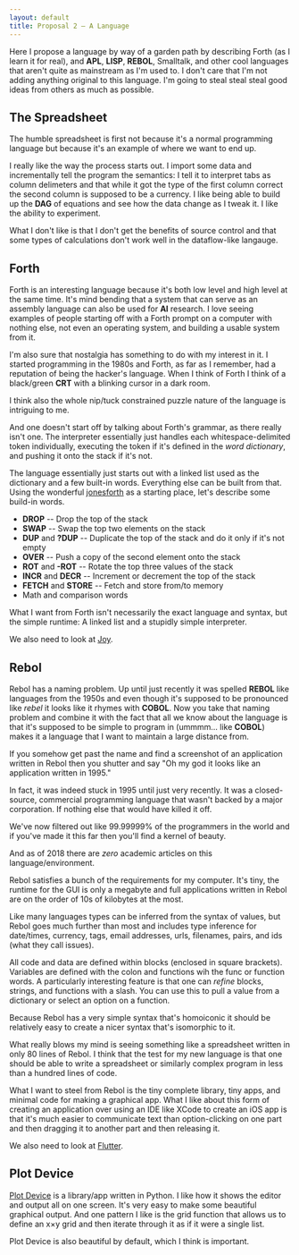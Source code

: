 ```yaml
---
layout: default
title: Proposal 2 — A Language
---
```


Here I propose a language by way of a garden path by describing Forth
(as I learn it for real), and **APL**, **LISP**, **REBOL**, Smalltalk,
and other cool languages that aren't quite as mainstream as I'm used
to. I don't care that I'm not adding anything original to this
language. I'm going to steal steal steal good ideas from others as
much as possible.

## The Spreadsheet

The humble spreadsheet is first not because it's a normal programming
language but because it's an example of where we want to end up.

I really like the way the process starts out. I import some data and
incrementally tell the program the semantics: I tell it to interpret
tabs as column delimeters and that while it got the type of the first
column correct the second column is supposed to be a currency. I like
being able to build up the **DAG** of equations and see how the data
change as I tweak it. I like the ability to experiment.

What I don't like is that I don't get the benefits of source control
and that some types of calculations don't work well in the
dataflow-like langauge.

## Forth

Forth is an interesting language because it's both low level and high
level at the same time. It's mind bending that a system that can serve
as an assembly language can also be used for **AI** research. I love
seeing examples of people starting off with a Forth prompt on a
computer with nothing else, not even an operating system, and building
a usable system from it.

I'm also sure that nostalgia has something to do with my interest in
it. I started programming in the 1980s and Forth, as far as I
remember, had a reputation of being the hacker's language. When I
think of Forth I think of a black/green **CRT** with a blinking cursor
in a dark room. 

I think also the whole nip/tuck constrained puzzle nature of the
language is intriguing to me.

And one doesn't start off by talking about Forth's grammar, as there
really isn't one. The interpreter essentially just handles each
whitespace-delimited token individually, executing the token if it's
defined in the *word dictionary*, and pushing it onto the stack if
it's not.

The language essentially just starts out with a linked list used
as the dictionary and a few built-in words. Everything else can be
built from that. Using the wonderful
[jonesforth](https://github.com/nornagon/jonesforth/blob/master/jonesforth.S)
as a starting place, let's describe some build-in words.

- **DROP** -- Drop the top of the stack
- **SWAP** -- Swap the top two elements on the stack
- **DUP** and **?DUP** -- Duplicate the top of the stack and do it
  only if it's not empty
- **OVER** -- Push a copy of the second element onto the stack
- **ROT** and **-ROT** -- Rotate the top three values of the stack
- **INCR** and **DECR** -- Increment or decrement the top of the stack
- **FETCH** and **STORE** -- Fetch and store from/to memory
- Math and comparison words

What I want from Forth isn't necessarily the exact language and
syntax, but the simple runtime: A linked list and a stupidly simple
interpreter.

We also need to look at
[Joy](https://en.wikipedia.org/wiki/Joy_(programming_language)).

## Rebol

Rebol has a naming problem. Up until just recently it was spelled 
**REBOL** like languages from the 1950s and even though it's supposed
to be pronounced like *rebel* it looks like it rhymes with **COBOL**.
Now you take that naming problem and combine it with the fact that all
we know about the language is that it's supposed to be simple to
program in (ummmm... like **COBOL**) makes it a language that I want
to maintain a large distance from.

If you somehow get past the name and find a screenshot of an
application written in Rebol then you shutter and say "Oh my god it
looks like an application written in 1995."

In fact, it was indeed stuck in 1995 until just very recently. It was
a closed-source, commercial programming language that wasn't backed
by a major corporation. If nothing else that would have killed it off.

We've now filtered out like 99.99999% of the programmers in the world
and if you've made it this far then you'll find a kernel of beauty.

And as of 2018 there are *zero* academic articles on this
language/environment. 

Rebol satisfies a bunch of the requirements for my computer. It's
tiny, the runtime for the GUI is only a megabyte and full applications
written in Rebol are on the order of 10s of kilobytes at the most.

Like many languages types can be inferred from the syntax of values,
but Rebol goes much further than most and includes type inference for
date/times, currency, tags, email addresses, urls, filenames, pairs,
and ids (what they call issues).

All code and data are defined within blocks (enclosed in square
brackets). Variables are defined with the colon and functions wih the
func or function words. A particularly interesting feature is that
one can *refine* blocks, strings, and functions with a slash. You can
use this to pull a value from a dictionary or select an option on a
function.

Because Rebol has a very simple syntax that's homoiconic it should be
relatively easy to create a nicer syntax that's isomorphic to it.

What really blows my mind is seeing something like a spreadsheet
written in only 80 lines of Rebol. I think that the test for my new
language is that one should be able to write a spreadsheet or
similarly complex program in less than a hundred lines of code.

What I want to steel from Rebol is the tiny complete library, tiny
apps, and minimal code for making a graphical app. What I like about
this form of creating an application over using an IDE like XCode to
create an iOS app is that it's much easier to communicate text than
option-clicking on one part and then dragging it to another part and
then releasing it.

We also need to look at [Flutter](https://flutter.io).

## Plot Device

[Plot Device](https://plotdevice.io) is a library/app written in
Python. I like how it shows the editor and output all on one screen.
It's very easy to make some beautiful graphical output. And one
pattern I like is the grid function that allows us to define an x×y
grid and then iterate through it as if it were a single list.

Plot Device is also beautiful by default, which I think is important.


